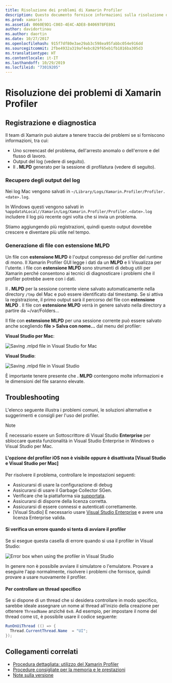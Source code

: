 ```yaml
---
title: Risoluzione dei problemi di Xamarin Profiler
description: Questo documento fornisce informazioni sulla risoluzione dei problemi relativi alla Xamarin Profiler. Vengono descritti i problemi relativi alla registrazione e alla diagnostica, all'IDE e ad altri argomenti.
ms.prod: xamarin
ms.assetid: 0060E9D1-C003-4E4C-ADE8-B406978FE891
author: davidortinau
ms.author: daortin
ms.date: 10/27/2017
ms.openlocfilehash: 915f7df80e3ae29ab3c598ea95fabbc054e916dd
ms.sourcegitcommit: 2fbe4932a319af4ebc829f65eb1fb1816ba305d3
ms.translationtype: HT
ms.contentlocale: it-IT
ms.lasthandoff: 10/29/2019
ms.locfileid: "73019205"
---
```

# <a name="xamarin-profiler-troubleshooting"></a>Risoluzione dei problemi di Xamarin Profiler

## <a name="logging-and-diagnostics"></a>Registrazione e diagnostica

Il team di Xamarin può aiutare a tenere traccia dei problemi se si forniscono informazioni, tra cui:

- Uno screencast del problema, dell'arresto anomalo o dell'errore e del flusso di lavoro.
- Output del log (vedere di seguito).
- Il **. MLPD** generato per la sessione di profilatura (vedere di seguito).

### <a name="getting-log-outputs"></a>Recupero degli output del log

Nei log Mac vengono salvati in `~/Library/Logs/Xamarin.Profiler/Profiler.<date>.log`.

In Windows questi vengono salvati in `%appdata%Local//Xamarin/Log/Xamarin.Profiler/Profiler.<date>.log` includere il log più recente ogni volta che si invia un problema.

Stiamo aggiungendo più registrazioni, quindi questo output dovrebbe crescere e diventare più utile nel tempo.

<a name="gen_mlpd" />

### <a name="generating-mlpd-files"></a>Generazione di file con estensione MLPD

Un file con **estensione MLPD** è l'output compresso del profiler del runtime di mono. Il Xamarin Profiler GUI legge i dati da un **MLPD** e li Visualizza per l'utente. i file con **estensione MLPD** sono strumenti di debug utili per Xamarin perché consentono ai tecnici di diagnosticare i problemi che il profiler potrebbe avere con i dati.

Il **. MLPD** per la sessione corrente viene salvato automaticamente nella directory `/tmp` del Mac e può essere identificato dal timestamp. Se si attiva la registrazione, il primo output sarà il percorso del file con **estensione MLPD** . Il file con **estensione MLPD** verrà in genere salvato nella directory a partire da ~/var/Folders...

Il file con **estensione MLPD** per una sessione corrente può essere salvato anche scegliendo **file > Salva con nome...** dal menu del profiler:

**Visual Studio per Mac**:

![](troubleshooting-images/image17.png "Saving .mlpd file in Visual Studio for Mac")

**Visual Studio**:

![](troubleshooting-images/image17-vs.png "Saving .mlpd file in Visual Studio")

È importante tenere presente che **. MLPD** contengono molte informazioni e le dimensioni del file saranno elevate.

## <a name="troubleshooting"></a>Troubleshooting

L'elenco seguente illustra i problemi comuni, le soluzioni alternative e suggerimenti e consigli per l'uso del profiler.

> [!NOTE]
> È necessario essere un Sottoscrittore di Visual Studio **Enterprise** per sbloccare questa funzionalità in Visual Studio Enterprise in Windows o Visual Studio per Mac.

#### <a name="i-cant-see-the-ios-profiler-option-or-it-is-greyed-out-visual-studio-and-visual-studio-for-mac"></a>L'opzione del profiler iOS non è visibile oppure è disattivata [Visual Studio e Visual Studio per Mac]

Per risolvere il problema, controllare le impostazioni seguenti:

- Assicurarsi di usare la configurazione di debug
- Assicurarsi di usare il Garbage Collector SGen.
- Verificare che la piattaforma sia [supportata](~/tools/profiler/index.md#Profiler_Support).
- Assicurarsi di disporre della licenza corretta.
- Assicurarsi di essere connessi e autenticati correttamente.
- [Visual Studio] È necessario usare [Visual Studio Enterprise](https://visualstudio.microsoft.com/vs/enterprise/) e avere una licenza Enterprise valida.

#### <a name="i-get-an-error-when-i-try-to-launch-the-profiler"></a>Si verifica un errore quando si tenta di avviare il profiler

Se si esegue questa casella di errore quando si usa il profiler in Visual Studio:

![](troubleshooting-images/error.png "Error box when using the profiler in Visual Studio")

In genere non è possibile avviare il simulatore o l'emulatore. Provare a eseguire l'app normalmente, risolvere i problemi che fornisce, quindi provare a usare nuovamente il profiler.

#### <a name="to-watch-a-specific-thread"></a>Per controllare un thread specifico

Se si dispone di un thread che si desidera controllare in modo specifico, sarebbe ideale assegnare un nome al thread all'inizio della creazione per ottenere `ThreadName` anziché `0x0`. Ad esempio, per impostare il nome del thread come `UI`, è possibile usare il codice seguente:

```csharp
RunOnUiThread (() => {
  Thread.CurrentThread.Name  = "UI";
});
```

## <a name="related-links"></a>Collegamenti correlati

- [Procedura dettagliata: utilizzo del Xamarin Profiler](~/tools/profiler/index.md)
- [Procedure consigliate per la memoria e le prestazioni](~/cross-platform/deploy-test/memory-perf-best-practices.md)
- [Note sulla versione](https://github.com/xamarin/release-notes-archive/blob/master/release-notes/profiler/preview/index.md)
